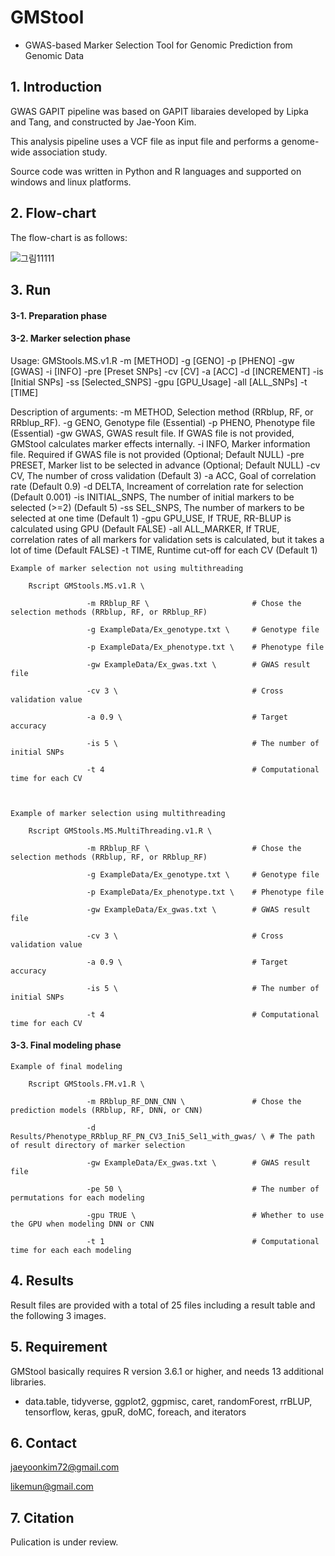 # GMStool
  - GWAS-based Marker Selection Tool for Genomic Prediction from Genomic Data

## 1. Introduction

GWAS GAPIT pipeline was based on GAPIT libaraies developed by Lipka and Tang, and constructed by Jae-Yoon Kim.

This analysis pipeline uses a VCF file as input file and performs a genome-wide association study.

Source code was written in Python and R languages and supported on windows and linux platforms.


## 2. Flow-chart

The flow-chart is as follows:

![그림11111](https://user-images.githubusercontent.com/49300659/80271666-40c93f00-86fd-11ea-81f9-08dc33b51163.jpg)


## 3. Run
  #### 3-1. Preparation phase





  #### 3-2. Marker selection phase

Usage: GMStools.MS.v1.R -m [METHOD] -g [GENO] -p [PHENO] -gw [GWAS] -i [INFO] -pre [Preset SNPs] 
                        -cv [CV] -a [ACC] -d [INCREMENT] -is [Initial SNPs] -ss [Selected_SNPS] 
                        -gpu [GPU_Usage] -all [ALL_SNPs] -t [TIME]

Description of arguments:
     -m METHOD,        Selection method (RRblup, RF, or RRblup_RF).
     -g GENO,          Genotype file (Essential)
     -p PHENO,         Phenotype file (Essential)
     -gw GWAS,         GWAS result file. If GWAS file is not provided, GMStool calculates marker effects internally.
     -i INFO,          Marker information file. Required if GWAS file is not provided (Optional; Default NULL)
     -pre PRESET,      Marker list to be selected in advance (Optional; Default NULL)
     -cv CV,           The number of cross validation (Default 3)
     -a ACC,           Goal of correlation rate (Default 0.9)
     -d DELTA,         Increament of correlation rate for selection (Default 0.001)
     -is INITIAL_SNPS, The number of initial markers to be selected (>=2) (Default 5)
     -ss SEL_SNPS,     The number of markers to be selected at one time (Default 1)
     -gpu GPU_USE,     If TRUE, RR-BLUP is calculated using GPU (Default FALSE)
     -all ALL_MARKER,  If TRUE, correlation rates of all markers for validation sets is calculated, but it takes a lot of time (Default FALSE)
     -t TIME,          Runtime cut-off for each CV (Default 1)


    Example of marker selection not using multithreading
    
        Rscript GMStools.MS.v1.R \   
    
                     -m RRblup_RF \                       # Chose the selection methods (RRblup, RF, or RRblup_RF)
                         
                     -g ExampleData/Ex_genotype.txt \     # Genotype file
                         
                     -p ExampleData/Ex_phenotype.txt \    # Phenotype file
                         
                     -gw ExampleData/Ex_gwas.txt \        # GWAS result file
                         
                     -cv 3 \                              # Cross validation value
                         
                     -a 0.9 \                             # Target accuracy 
                          
                     -is 5 \                              # The number of initial SNPs
                                                 
                     -t 4                                 # Computational time for each CV



    Example of marker selection using multithreading
    
        Rscript GMStools.MS.MultiThreading.v1.R \   
    
                     -m RRblup_RF \                       # Chose the selection methods (RRblup, RF, or RRblup_RF)
                         
                     -g ExampleData/Ex_genotype.txt \     # Genotype file
                         
                     -p ExampleData/Ex_phenotype.txt \    # Phenotype file
                         
                     -gw ExampleData/Ex_gwas.txt \        # GWAS result file
                         
                     -cv 3 \                              # Cross validation value
                         
                     -a 0.9 \                             # Target accuracy 
                          
                     -is 5 \                              # The number of initial SNPs
                                                 
                     -t 4                                 # Computational time for each CV
                     
                     


  #### 3-3. Final modeling phase
  

    Example of final modeling
    
        Rscript GMStools.FM.v1.R \   
    
                     -m RRblup_RF_DNN_CNN \               # Chose the prediction models (RRblup, RF, DNN, or CNN)
                         
                     -d Results/Phenotype_RRblup_RF_PN_CV3_Ini5_Sel1_with_gwas/ \ # The path of result directory of marker selection
                         
                     -gw ExampleData/Ex_gwas.txt \        # GWAS result file
                         
                     -pe 50 \                             # The number of permutations for each modeling
                         
                     -gpu TRUE \                          # Whether to use the GPU when modeling DNN or CNN 
                                                                           
                     -t 1                                 # Computational time for each each modeling
                     
  
  
  

## 4. Results

Result files are provided with a total of 25 files including a result table and the following 3 images.



## 5. Requirement

GMStool basically requires R version 3.6.1 or higher, and needs 13 additional libraries.

- data.table, tidyverse, ggplot2, ggpmisc, caret, randomForest, rrBLUP, tensorflow, keras, gpuR, doMC, foreach, and iterators


## 6. Contact

jaeyoonkim72@gmail.com

likemun@gmail.com


## 7. Citation

Pulication is under review.
